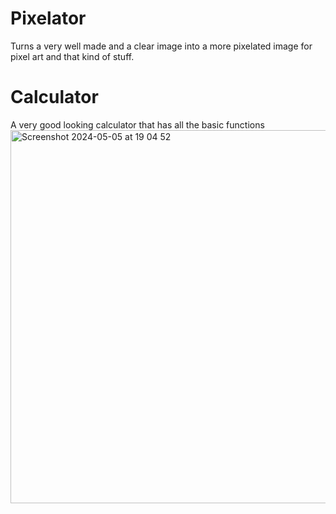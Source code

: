 # Pixelator
Turns a very well made and a clear image into a more pixelated image for pixel art and that kind of stuff.
# Calculator
A very good looking calculator that has all the basic functions
<img width="597" alt="Screenshot 2024-05-05 at 19 04 52" src="https://github.com/orkCoder/mini-projects/assets/144586372/e8c59c3c-4992-40c9-9dda-dd16ee6797f8">
